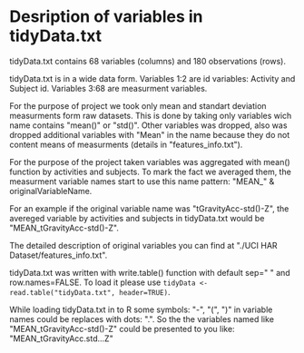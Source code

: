 # Desription of variables in tidyData.txt

tidyData.txt contains 68 variables (columns) and 180 observations (rows).

tidyData.txt is in a wide data form. Variables 1:2 are id variables: Activity and Subject id. Variables 3:68 are measurment variables.

For the purpose of project we took only mean and standart deviation measurments form raw datasets. 
This is done by taking only variables wich name contains "mean()" or "std()". Other variables was dropped, also was dropped additional variables with "Mean" in the name because they do not content means of measurments (details in "features_info.txt").

For the purpose of the project taken variables was aggregated with mean() function by activities and subjects. To mark the fact we averaged them, the measurment variable names start to use this name pattern: "MEAN_" & originalVariableName.

For an example if the original variable name was "tGravityAcc-std()-Z", the avereged variable by activities and subjects in tidyData.txt would be "MEAN_tGravityAcc-std()-Z".

The detailed description of original variables you can find at "./UCI HAR Dataset/features_info.txt".

tidyData.txt was written with write.table() function with default sep=" " and row.names=FALSE.
To load it please use 
`tidyData <- read.table("tidyData.txt", header=TRUE)`. 

While loading tidyData.txt in to R some symbols: "-", "(", ")" in variable names could be replaces with dots: ".". So the the variables named like "MEAN_tGravityAcc-std()-Z" could be presented to you like: "MEAN_tGravityAcc.std...Z"
